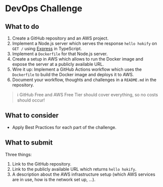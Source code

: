 # DevOps Challenge

## What to do

1. Create a GitHub repository and an AWS project.
1. Implement a Node.js server which serves the response `hello hokify` on `GET /` using [Express](https://expressjs.com/) in TypeScript.
1. Implement a `Dockerfile` for that Node.js server.
1. Create a setup in AWS which allows to run the Docker image and expose the server at a publicly available URL.
1. Wire it up: Implement a GitHub Actions workflow which uses the `Dockerfile` to build the Docker image and deploys it to AWS.
1. Document your workflow, thoughts and challenges in a `README.md` in the repository.

> ℹ️ GitHub Free and AWS Free Tier should cover everything, so no costs should occur!

## What to consider

- Apply Best Practices for each part of the challenge.

## What to submit

Three things:

1. Link to the GitHub repository.
1. Link to the publicly available URL which returns `hello hokify`.
1. A description about the AWS infrastructure setup (which AWS services are in use, how is the network set up, ...).
